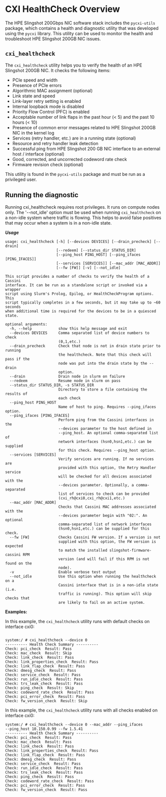 # CXI HealthCheck Overview

The HPE Slingshot 200Gbps NIC software stack includes the `pycxi-utils` package, which contains a health and diagnostic utility that was developed using the `pycxi` library. This utility can be used to monitor the health and troubleshoot HPE Slingshot 200GB NIC issues.

## `cxi_healthcheck`

The `cxi_healthcheck` utility helps you to verify the health of an HPE Slingshot 200GB NIC.
It checks the following items:

- PCIe speed and width
- Presence of PCIe errors
- Algorithmic MAC assignment (optional)
- Link state and speed
- Link-layer retry setting is enabled
- Internal loopback mode is disabled
- Priority Flow Control (PFC) is enabled
- Acceptable number of link flaps in the past hour (< 5) and the past 10 hours (< 10)
- Presence of common error messages related to HPE Slingshot 200GB NIC in the kernel log
- Services (retry handler, etc.) are in a running state (optional)
- Resource and retry handler leak detection
- Successful ping from HPE Slingshot 200 GB NIC interface to an external host / interface (optional)
- Good, corrected, and uncorrected codeword rate check
- Firmware revision check (optional)

This utility is found in the `pycxi-utils` package and must be run as a privileged user.

## Running the diagnostic

Running cxi_healthcheck requires root privileges. It runs on compute nodes only. The '--not_idle' option must be used when running `cxi_healthcheck` on a non-idle system where traffic is flowing. This helps to avoid false positives that may occur when a system is in a non-idle state.

_**Usage**_

```screen
usage: cxi_healthcheck [-h] [--devices DEVICES] [--drain_precheck] [--drain]
                       [--redeem] [--status_dir STATUS_DIR]
                       [--ping_host PING_HOST] [--ping_ifaces [PING_IFACES]]
                       [--services [SERVICES]] [--mac_addr [MAC_ADDR]]
                       [--fw [FW]] [-v] [--not_idle]

This script provides a number of checks to verify the health of a Cassini
interface. It can be run as a standalone script or invoked via a wrapper
script using Slurm's Prolog, Epilog, or HealthCheckProgram options. This
script typically completes in a few seconds, but it may take up to ~60 seconds
when additional time is required for the devices to be in a quiesced state.

optional arguments:
  -h, --help            show this help message and exit
  --devices DEVICES     Comma separated list of device numbers to check
                        (0,1,etc.)
  --drain_precheck      Check that node is not in drain state prior to running
                        the healthcheck. Note that this check will pass if the
                        node was put into the drain state by the --drain
                        option.
  --drain               Drain node in slurm on failure
  --redeem              Resume node in slurm on pass
  --status_dir STATUS_DIR, -s STATUS_DIR
                        Directory to store a file containing the results of
                        each check
  --ping_host PING_HOST
                        Name of host to ping. Requires --ping_ifaces option.
  --ping_ifaces [PING_IFACES]
                        Perform ping from the Cassini interfaces in the
                        --devices parameter to the host defined in
                        --ping_host. An optional comma-separated list of
                        network interfaces (hsn0,hsn1,etc.) can be supplied
                        for this check. Requires --ping_host option.
  --services [SERVICES]
                        Verify services are running. If no services are
                        provided with this option, the Retry Handler service
                        will be checked for all devices associated with the
                        --devices parameter. Optionally, a comma-separated
                        list of services to check can be provided
                        (cxi_rh@cxi0,cxi_rh@cxi1,etc.)
  --mac_addr [MAC_ADDR]
                        Checks that Cassini MAC addresses associated with the
                        --devices parameter begin with "02:". An optional
                        comma-separated list of network interfaces
                        (hsn0,hsn1,etc.) can be supplied for this check.
  --fw [FW]             Checks Cassini FW version. If a version is not
                        supplied with this option, the FW version is expected
                        to match the installed slingshot-firmware-cassini RPM
                        version (and will fail if this RPM is not found on the
                        node).
  -v                    Enable verbose test output
  --not_idle            Use this option when running the healthcheck on a
                        Cassini interface that is in a non-idle state (i.e.
                        traffic is running). This option will skip checks that
                        are likely to fail on an active system.
```

**Examples:**

In this example, the `cxi_healthcheck` utility runs with default checks on interface cxi0:

```screen

system:/ # cxi_healthcheck --device 0
---------- Health Check Summary ----------
Check: pci_check  Result: Pass
Check: mac_check  Result: Skip
Check: link_check  Result: Pass
Check: link_properties_check  Result: Pass
Check: link_flap_check  Result: Pass
Check: dmesg_check  Result: Pass
Check: service_check  Result: Pass
Check: run_idle_check  Result: Pass
Check: trs_leak_check  Result: Pass
Check: ping_check  Result: Skip
Check: codeword_rate_check  Result: Pass
Check: pci_error_check  Result: Pass
Check: fw_version_check  Result: Skip
```

In this example, the `cxi_healthcheck` utility runs with all checks enabled on interface cxi0:

```screen
system:/ # cxi_healthcheck --device 0 --mac_addr --ping_ifaces
--ping_host 10.150.0.99 --fw 1.5.41
---------- Health Check Summary ----------
Check: pci_check  Result: Pass
Check: mac_check  Result: Pass
Check: link_check  Result: Pass
Check: link_properties_check  Result: Pass
Check: link_flap_check  Result: Pass
Check: dmesg_check  Result: Pass
Check: service_check  Result: Pass
Check: run_idle_check  Result: Pass
Check: trs_leak_check  Result: Pass
Check: ping_check  Result: Pass
Check: codeword_rate_check  Result: Pass
Check: pci_error_check  Result: Pass
Check: fw_version_check  Result: Pass
```
